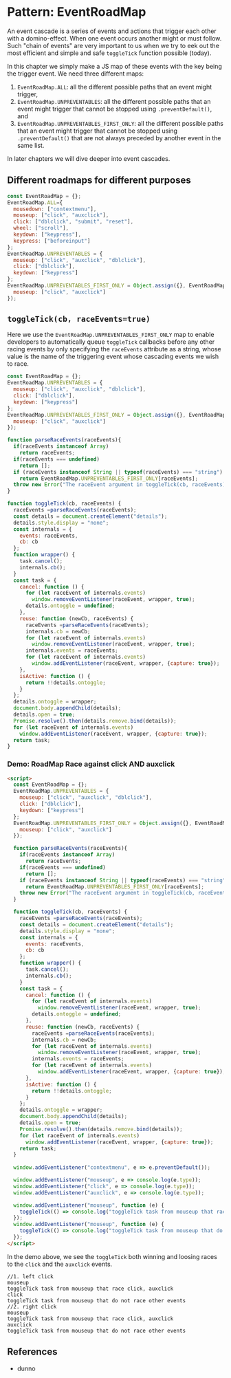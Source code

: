 # Pattern: EventRoadMap

An event cascade is a series of events and actions that trigger each other with a domino-effect. When one event occurs another might or must follow. Such "chain of events" are very important to us when we try to eek out the most efficient and simple and safe `toggleTick` function possible (today).

In this chapter we simply make a JS map of these events with the key being the trigger event. We need three different maps:
1. `EventRoadMap.ALL`: all the different possible paths that an event might trigger,
2. `EventRoadMap.UNPREVENTABLES`: all the different possible paths that an event might trigger that cannot be stopped using `.preventDefault()`, and
3. `EventRoadMap.UNPREVENTABLES_FIRST_ONLY`: all the different possible paths that an event might trigger that cannot be stopped using `.preventDefault()` that are not always preceded by another event in the same list.    

In later chapters we will dive deeper into event cascades.  

## Different roadmaps for different purposes

```javascript
const EventRoadMap = {}; 
EventRoadMap.ALL={
  mousedown: ["contextmenu"],
  mouseup: ["click", "auxclick"],
  click: ["dblclick", "submit", "reset"],
  wheel: ["scroll"],
  keydown: ["keypress"],
  keypress: ["beforeinput"]
};
EventRoadMap.UNPREVENTABLES = { 
  mouseup: ["click", "auxclick", "dblclick"],
  click: ["dblclick"],
  keydown: ["keypress"]
};
EventRoadMap.UNPREVENTABLES_FIRST_ONLY = Object.assign({}, EventRoadMap.UNPREVENTABLES, { 
  mouseup: ["click", "auxclick"]
});
```

## `toggleTick(cb, raceEvents=true)`

Here we use the `EventRoadMap.UNPREVENTABLES_FIRST_ONLY` map to enable developers to automatically queue `toggleTick` callbacks before any other racing events by only specifying the `raceEvents` attribute as a string, whose value is the name of the triggering event whose cascading events we wish to race.

```javascript
const EventRoadMap = {};
EventRoadMap.UNPREVENTABLES = {
  mouseup: ["click", "auxclick", "dblclick"],
  click: ["dblclick"],
  keydown: ["keypress"]
};
EventRoadMap.UNPREVENTABLES_FIRST_ONLY = Object.assign({}, EventRoadMap.UNPREVENTABLES, {
  mouseup: ["click", "auxclick"]
});

function parseRaceEvents(raceEvents){
  if(raceEvents instanceof Array)
    return raceEvents;
  if(raceEvents === undefined)
    return [];
  if (raceEvents instanceof String || typeof(raceEvents) === "string")
    return EventRoadMap.UNPREVENTABLES_FIRST_ONLY[raceEvents];
  throw new Error("The raceEvent argument in toggleTick(cb, raceEvents) must be undefined, an array of event names, empty array, or a string with an event name for the trigger event in the event cascade.");
}

function toggleTick(cb, raceEvents) {
  raceEvents =parseRaceEvents(raceEvents);
  const details = document.createElement("details");
  details.style.display = "none";
  const internals = {
    events: raceEvents,
    cb: cb
  };
  function wrapper() {
    task.cancel();
    internals.cb();
  }
  const task = {
    cancel: function () {
      for (let raceEvent of internals.events)
        window.removeEventListener(raceEvent, wrapper, true);
      details.ontoggle = undefined;
    },
    reuse: function (newCb, raceEvents) {
      raceEvents =parseRaceEvents(raceEvents);
      internals.cb = newCb;
      for (let raceEvent of internals.events)
        window.removeEventListener(raceEvent, wrapper, true);
      internals.events = raceEvents;
      for (let raceEvent of internals.events)
        window.addEventListener(raceEvent, wrapper, {capture: true});
    },
    isActive: function () {
      return !!details.ontoggle;
    }
  };
  details.ontoggle = wrapper;
  document.body.appendChild(details);
  details.open = true;
  Promise.resolve().then(details.remove.bind(details));
  for (let raceEvent of internals.events)
    window.addEventListener(raceEvent, wrapper, {capture: true});
  return task;
}
```

### Demo: RoadMap Race against click AND auxclick  

```html
<script>
  const EventRoadMap = {};
  EventRoadMap.UNPREVENTABLES = {
    mouseup: ["click", "auxclick", "dblclick"],
    click: ["dblclick"],
    keydown: ["keypress"]
  };
  EventRoadMap.UNPREVENTABLES_FIRST_ONLY = Object.assign({}, EventRoadMap.UNPREVENTABLES, {
    mouseup: ["click", "auxclick"]
  });

  function parseRaceEvents(raceEvents){
    if(raceEvents instanceof Array)
      return raceEvents;
    if(raceEvents === undefined)
      return [];
    if (raceEvents instanceof String || typeof(raceEvents) === "string")
      return EventRoadMap.UNPREVENTABLES_FIRST_ONLY[raceEvents];
    throw new Error("The raceEvent argument in toggleTick(cb, raceEvents) must be undefined, an array of event names, empty array, or a string with an event name for the trigger event in the event cascade.");
  }

  function toggleTick(cb, raceEvents) {
    raceEvents =parseRaceEvents(raceEvents);
    const details = document.createElement("details");
    details.style.display = "none";
    const internals = {
      events: raceEvents,
      cb: cb
    };
    function wrapper() {
      task.cancel();
      internals.cb();
    }
    const task = {
      cancel: function () {
        for (let raceEvent of internals.events)
          window.removeEventListener(raceEvent, wrapper, true);
        details.ontoggle = undefined;
      },
      reuse: function (newCb, raceEvents) {
        raceEvents =parseRaceEvents(raceEvents);
        internals.cb = newCb;
        for (let raceEvent of internals.events)
          window.removeEventListener(raceEvent, wrapper, true);
        internals.events = raceEvents;
        for (let raceEvent of internals.events)
          window.addEventListener(raceEvent, wrapper, {capture: true});
      },
      isActive: function () {
        return !!details.ontoggle;
      }
    };
    details.ontoggle = wrapper;
    document.body.appendChild(details);
    details.open = true;
    Promise.resolve().then(details.remove.bind(details));
    for (let raceEvent of internals.events)
      window.addEventListener(raceEvent, wrapper, {capture: true});
    return task;
  }
  
  window.addEventListener("contextmenu", e => e.preventDefault());

  window.addEventListener("mouseup", e => console.log(e.type));
  window.addEventListener("click", e => console.log(e.type));
  window.addEventListener("auxclick", e => console.log(e.type));

  window.addEventListener("mouseup", function (e) {
    toggleTick(() => console.log("toggleTick task from mouseup that race click, auxclick"), e.type);
  });
  window.addEventListener("mouseup", function (e) {
    toggleTick(() => console.log("toggleTick task from mouseup that do not race other events"));
  });
</script>
```

In the demo above, we see the `toggleTick` both winning and loosing races to the `click` and the `auxclick` events.

```
//1. left click
mouseup
toggleTick task from mouseup that race click, auxclick
click
toggleTick task from mouseup that do not race other events
//2. right click
mouseup
toggleTick task from mouseup that race click, auxclick
auxclick
toggleTick task from mouseup that do not race other events
```        
 
## References

 * dunno
